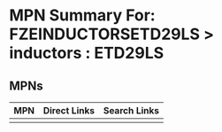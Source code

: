 



# MPN Summary For: FZEINDUCTORSETD29LS > inductors : ETD29LS

## MPNs
  

|MPN|Direct Links|Search Links|
| :--- | :--- | :--- |
||||
